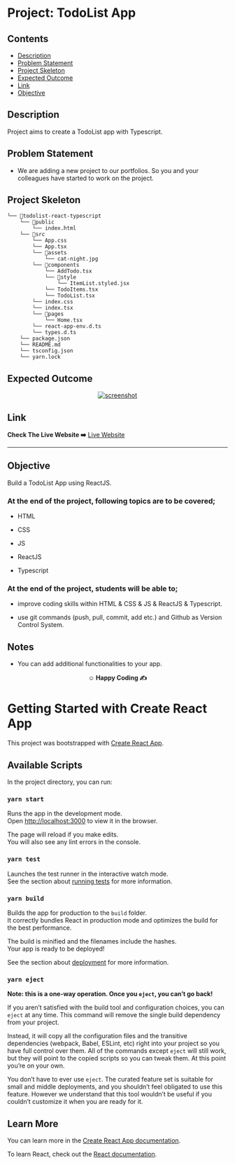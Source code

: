 # Project: TodoList App

## Contents

  - [Description](#description)
  - [Problem Statement](#problem-statement)
  - [Project Skeleton](#project-skeleton)
  - [Expected Outcome](#expected-outcome)
  - [Link](#link)
  - [Objective](#objective)

## Description

Project aims to create a TodoList app with Typescript.

## Problem Statement

- We are adding a new project to our portfolios. So you and your colleagues have started to work on the project.

## Project Skeleton

```
└── 📁todolist-react-typescript
    └── 📁public
        └── index.html
    └── 📁src
        └── App.css
        └── App.tsx
        └── 📁assets
            └── cat-night.jpg
        └── 📁components
            └── AddTodo.tsx
            └── 📁style
                └── ItemList.styled.jsx
            └── TodoItems.tsx
            └── TodoList.tsx
        └── index.css
        └── index.tsx
        └── 📁pages
            └── Home.tsx
        └── react-app-env.d.ts
        └── types.d.ts
    └── package.json
    └── README.md
    └── tsconfig.json
    └── yarn.lock
```

## Expected Outcome

<p align="center">
<a href=""><img src="" alt="screenshot"></a>
</p>

## Link
<p align="left">
<b>Check The Live Website ➡️</b> <a href="https://dreamtodolist.netlify.app/">Live Website</a>
</p>
<hr>

## Objective

Build a TodoList App using ReactJS.

### At the end of the project, following topics are to be covered;

- HTML

- CSS

- JS

- ReactJS

- Typescript

### At the end of the project, students will be able to;

- improve coding skills within HTML & CSS & JS & ReactJS & Typescript.

- use git commands (push, pull, commit, add etc.) and Github as Version Control System.

## Notes

- You can add additional functionalities to your app.

**<p align="center">&#9786; Happy Coding &#9997;</p>**

# Getting Started with Create React App

This project was bootstrapped with [Create React App](https://github.com/facebook/create-react-app).

## Available Scripts

In the project directory, you can run:

### `yarn start`

Runs the app in the development mode.\
Open [http://localhost:3000](http://localhost:3000) to view it in the browser.

The page will reload if you make edits.\
You will also see any lint errors in the console.

### `yarn test`

Launches the test runner in the interactive watch mode.\
See the section about [running tests](https://facebook.github.io/create-react-app/docs/running-tests) for more information.

### `yarn build`

Builds the app for production to the `build` folder.\
It correctly bundles React in production mode and optimizes the build for the best performance.

The build is minified and the filenames include the hashes.\
Your app is ready to be deployed!

See the section about [deployment](https://facebook.github.io/create-react-app/docs/deployment) for more information.

### `yarn eject`

**Note: this is a one-way operation. Once you `eject`, you can’t go back!**

If you aren’t satisfied with the build tool and configuration choices, you can `eject` at any time. This command will remove the single build dependency from your project.

Instead, it will copy all the configuration files and the transitive dependencies (webpack, Babel, ESLint, etc) right into your project so you have full control over them. All of the commands except `eject` will still work, but they will point to the copied scripts so you can tweak them. At this point you’re on your own.

You don’t have to ever use `eject`. The curated feature set is suitable for small and middle deployments, and you shouldn’t feel obligated to use this feature. However we understand that this tool wouldn’t be useful if you couldn’t customize it when you are ready for it.

## Learn More

You can learn more in the [Create React App documentation](https://facebook.github.io/create-react-app/docs/getting-started).

To learn React, check out the [React documentation](https://reactjs.org/).
